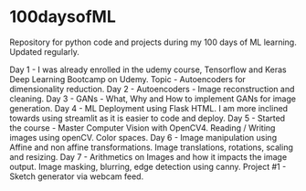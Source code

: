 # 100daysofML

Repository for python code and projects during my 100 days of ML learning. Updated regularly.

Day 1 - I was already enrolled in the udemy course, Tensorflow and Keras Deep Learning Bootcamp on Udemy.
        Topic - Autoencoders for dimensionality reduction.
Day 2 - Autoencoders - Image reconstruction and cleaning.
Day 3 - GANs - What, Why and How to implement GANs for image generation.
Day 4 - ML Deployment using Flask HTML. I am more inclined towards using streamlit as it is easier to code and deploy.
Day 5 - Started the course - Master Computer Vision with OpenCV4.
        Reading / Writing images using openCV.
        Color spaces.
Day 6 - Image manipulation using Affine and non affine transformations.
        Image translations, rotations, scaling and resizing.
Day 7 - Arithmetics on Images and how it impacts the image output.
        Image masking, blurring, edge detection using canny.
        Project #1 - Sketch generator via webcam feed.
      
